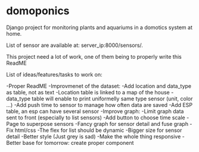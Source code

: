 # domoponics
Django project for monitoring plants and aquariums in a domotics system at home.

List of sensor are available at: server_ip:8000/sensors/.

This project need a lot of work, one of them being to properly write this ReadME



List of ideas/features/tasks to work on:

-Proper ReadME
-Improvmenet of the dataset:
    -Add location and data_type as table, not as text
    -Location table is linked to a map of the house
    -data_type table will enable to print uniformelly same type sensor (unit, color ...)
    -Add push time to sensor to manage how often data are saved
    -Add ESP table, an esp can have several sensor
-Improve graph:
    -Limit graph data sent to front (especially to list sensors)
    -Add button to choose time scale
    -Page to superpose sensors
    -Fancy graph for sensor detail and fuse graph
-Fix html/css
    -The flex for list should be dynamic
    -Bigger size for sensor detail
    -Better style (Just grey is sad)
    -Make the whole thing responsive
    -Better base for tomorrow: create proper component
